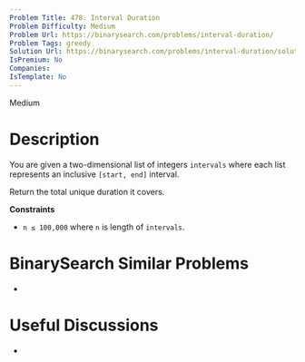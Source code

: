 ```yaml
---
Problem Title: 478. Interval Duration
Problem Difficulty: Medium
Problem Url: https://binarysearch.com/problems/interval-duration/
Problem Tags: greedy
Solution Url: https://binarysearch.com/problems/interval-duration/solutions/
IsPremium: No
Companies: 
IsTemplate: No
---
```


<span style="color: ;">Medium</span>

# Description

You are given a two-dimensional list of integers `intervals` where each list represents an inclusive `[start, end]` interval.

Return the total unique duration it covers.

**Constraints**
- `n ≤ 100,000` where `n` is length of `intervals`.

# BinarySearch Similar Problems

- []()

# Useful Discussions

- []()
